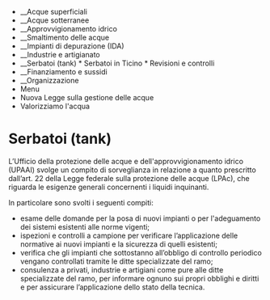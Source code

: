   * __Acque superficiali
  *  __Acque sotterranee
  *  __Approvvigionamento idrico
  *  __Smaltimento delle acque
  *  __Impianti di depurazione (IDA)
  *  __Industrie e artigianato
  *  __Serbatoi (tank)
    * Serbatoi in Ticino
    * Revisioni e controlli
  *  __Finanziamento e sussidi
  *  __Organizzazione
  * Menu
  * Nuova Legge sulla gestione delle acque
  * Valorizziamo l'acqua

#  Serbatoi (tank)

L’Ufficio della protezione delle acque e dell'approvvigionamento idrico
(UPAAI) svolge un compito di sorveglianza in relazione a quanto prescritto
dall’art. 22 della Legge federale sulla protezione delle acque (LPAc), che
riguarda le esigenze generali concernenti i liquidi inquinanti.

In particolare sono svolti i seguenti compiti:

  * esame delle domande per la posa di nuovi impianti o per l'adeguamento dei sistemi esistenti alle norme vigenti;
  * ispezioni e controlli a campione per verificare l’applicazione delle normative ai nuovi impianti e la sicurezza di quelli esistenti;
  * verifica che gli impianti che sottostanno all’obbligo di controllo periodico vengano controllati tramite le ditte specializzate del ramo;
  * consulenza a privati, industrie e artigiani come pure alle ditte specializzate del ramo, per informare ognuno sui propri obblighi e diritti e per assicurare l’applicazione dello stato della tecnica.

